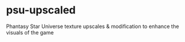 # psu-upscaled
 Phantasy Star Universe texture upscales & modification to enhance the visuals of the game
